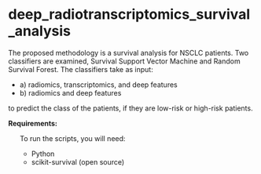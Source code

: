 # deep_radiotranscriptomics_survival_analysis

The proposed methodology is a survival analysis for NSCLC patients. Two classifiers are examined, Survival Support Vector Machine and Random Survival Forest. The classifiers take as input: 
<ul>
  <li>a) radiomics, transcriptomics, and deep features</li> 
  <li>b) radiomics and deep features </li>
 </ul>
 
 to predict the class of the patients, if they are low-risk or high-risk patients. 


<b>Requirements:</b> 
<ul>
To run the scripts, you will need: 
<ul>
 <li>Python</li> 
 <li>scikit-survival (open source)</li> 
</ul>
</ul>  
